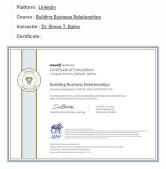 
> **Platform** : [Linkedin]()

> **Course** : [Building Business Relationships](https://www.linkedin.com/learning/building-business-relationships-2?u=2154233)

> **Instructor** : [Dr. Simon T. Bailey](http://www.simontbailey.com/sparkyou)

> **Certificate** : 

<img src="./Certificates/Linkedin/CertificateOfCompletion_Building Business Relationships.jpg">
